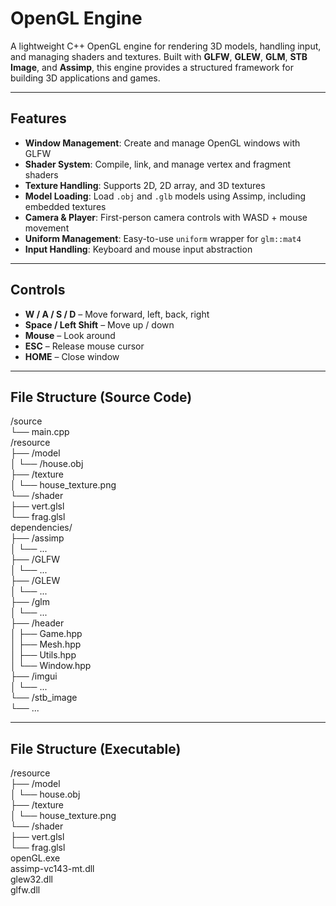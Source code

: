 # OpenGL Engine

A lightweight C++ OpenGL engine for rendering 3D models, handling input, and managing shaders and textures. Built with **GLFW**, **GLEW**, **GLM**, **STB Image**, and **Assimp**, this engine provides a structured framework for building 3D applications and games.

---

## Features

- **Window Management**: Create and manage OpenGL windows with GLFW  
- **Shader System**: Compile, link, and manage vertex and fragment shaders  
- **Texture Handling**: Supports 2D, 2D array, and 3D textures  
- **Model Loading**: Load `.obj` and `.glb` models using Assimp, including embedded textures  
- **Camera & Player**: First-person camera controls with WASD + mouse movement  
- **Uniform Management**: Easy-to-use `uniform` wrapper for `glm::mat4`  
- **Input Handling**: Keyboard and mouse input abstraction  

---

## Controls

- **W / A / S / D** – Move forward, left, back, right  
- **Space / Left Shift** – Move up / down  
- **Mouse** – Look around  
- **ESC** – Release mouse cursor  
- **HOME** – Close window  

---

## File Structure (Source Code)

/source  
└── main.cpp  
/resource  
├── /model  
│ └── /house.obj  
├── /texture  
│ └── house_texture.png  
└── /shader  
├── vert.glsl  
└── frag.glsl  
dependencies/  
├── /assimp  
│ └── ...  
├── /GLFW  
│ └── ...  
├── /GLEW  
│ └── ...  
├── /glm  
│ └── ...  
├── /header  
│ ├── Game.hpp  
│ ├── Mesh.hpp  
│ ├── Utils.hpp  
│ └── Window.hpp  
├── /imgui  
│ └── ...  
└── /stb_image  
└── ...  

---

## File Structure (Executable)

/resource  
├── /model  
│ └── house.obj  
├── /texture  
│ └── house_texture.png  
└── /shader  
  ├── vert.glsl  
  └── frag.glsl  
openGL.exe  
assimp-vc143-mt.dll  
glew32.dll  
glfw.dll  
